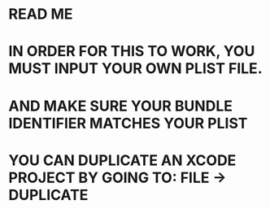 #  READ ME

# IN ORDER FOR THIS TO WORK, YOU MUST INPUT YOUR OWN PLIST FILE.
# AND MAKE SURE YOUR BUNDLE IDENTIFIER MATCHES YOUR PLIST
# YOU CAN DUPLICATE AN XCODE PROJECT BY GOING TO: FILE -> DUPLICATE

